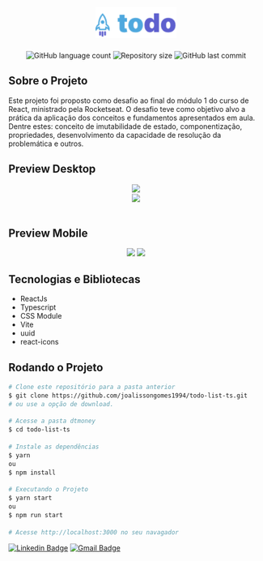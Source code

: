 <!-- Logotipo -->
<h1 align="center">
  <img alt="todo list logo" src="https://github.com/joalissongomes1994/todo-list-ts/blob/main/src/assets/Logo.png" width="160px" />
</h1>

<!-- Badges -->
<p align="center">
  <img alt="GitHub language count" src="https://img.shields.io/github/languages/count/joalissongomes1994/todo-list-ts?color=%2304D361?style=flat-square">
  <img alt="Repository size" src="https://img.shields.io/github/repo-size/joalissongomes1994/todo-list-ts?color=%2304D361?style=flat-square">
  <img alt="GitHub last commit" src="https://img.shields.io/github/last-commit/joalissongomes1994/todo-list-ts?color=%2304D361?style=flat-square">
</p>

<!-- Sobre o Projeto -->
## Sobre o Projeto
Este projeto foi proposto como desafio ao final do módulo 1 do curso de React, ministrado pela Rocketseat. O desafio teve como objetivo alvo 
a prática da aplicação dos conceitos e fundamentos apresentados em aula. Dentre estes: conceito de imutabilidade de estado, componentização, propriedades, 
desenvolvimento da capacidade de resolução da problemática e outros.

## Preview Desktop
<div>
  <div align="center">
    <img width="600px" src="https://github.com/joalissongomes1994/todo-list-ts/blob/main/src/assets/imgReadme/Captura%20de%20Tela%202022-11-11%20%C3%A0s%2015.46.27.png" style={{marginBottom: "20px"}}>
  </div>
  <div align="center">
    <img width="600px" src="https://github.com/joalissongomes1994/todo-list-ts/blob/main/src/assets/imgReadme/Captura%20de%20Tela%202022-11-11%20%C3%A0s%2015.49.46.png">
  </div>
</div>
<br/>

## Preview Mobile
<div align="center">
  <img width="300px" align="" src="https://github.com/joalissongomes1994/todo-list-ts/blob/main/src/assets/imgReadme/Captura%20de%20Tela%202022-11-11%20%C3%A0s%2015.52.08.png">
  <img width="300px" src="https://github.com/joalissongomes1994/todo-list-ts/blob/main/src/assets/imgReadme/Captura%20de%20Tela%202022-11-11%20%C3%A0s%2015.50.37.png">
</div>


## Tecnologias e Bibliotecas

* ReactJs
* Typescript
* CSS Module
* Vite
* uuid
* react-icons

## Rodando o Projeto
```bash
# Clone este repositório para a pasta anterior
$ git clone https://github.com/joalissongomes1994/todo-list-ts.git
# ou use a opção de download.

# Acesse a pasta dtmoney
$ cd todo-list-ts

# Instale as dependências
$ yarn
ou
$ npm install

# Executando o Projeto
$ yarn start 
ou
$ npm run start

# Acesse http://localhost:3000 no seu navagador
```


  [![Linkedin Badge](https://img.shields.io/badge/-Joalisson-blue?style=flat-square&logo=Linkedin&logoColor=white&link=https://www.linkedin.com/in/joalisson-gomes-44b960127/)](https://www.linkedin.com/in/joalisson-gomes-44b960127/) 
  [![Gmail Badge](https://img.shields.io/badge/-joalisson.webdev@gmail.com-c14438?style=flat-square&logo=Gmail&logoColor=white&link=mailto:joalisson.webdev@gmail.com)](mailto:joalisson.webdev@gmail.com)
